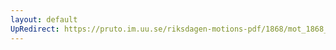 ```yaml
---
layout: default
UpRedirect: https://pruto.im.uu.se/riksdagen-motions-pdf/1868/mot_1868__ak__37/mot_1868__ak__37-001.pdf
---
```

